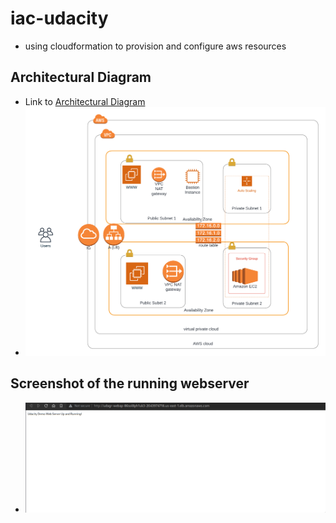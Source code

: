 # iac-udacity
- using cloudformation to provision and configure aws resources

## Architectural Diagram
- Link to [Architectural Diagram](https://lucid.app/lucidchart/81ce7a86-40dd-464a-a75d-19d0cd014f34/edit?invitationId=inv_bb288cf1-7f7c-441d-a3e6-86349933325e#)
- ![design diagram](./design/design.png)

## Screenshot of the running webserver
- ![running web-server](./running-webserver.png)
